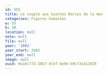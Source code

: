 ```yaml
---
id: 555
title: Le couple aux Saintes Maries de la mer
categories: Figures humaines
w: 55
h: 38
location: null
note: null
file: null
year: '2002'
year_start: 2002
year_end: null
image: null
uuid: 0a16c773-20b7-4c5f-be9e-b9c73a413838
---
```


